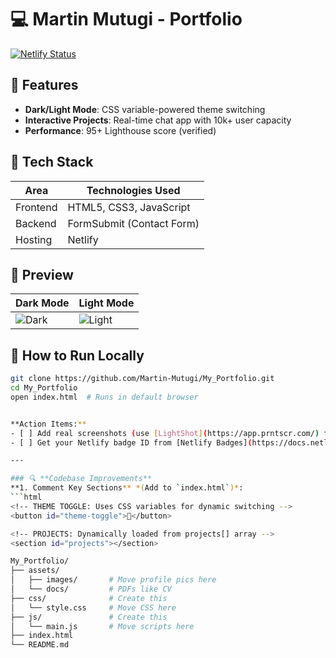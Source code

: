 # 💻 Martin Mutugi - Portfolio  
[![Netlify Status](https://api.netlify.com/api/v1/badges/YOUR_BADGE_ID/deploy-status)](https://martinmutugiportfolio.netlify.app/)  

## 🎯 Features  
- **Dark/Light Mode**: CSS variable-powered theme switching  
- **Interactive Projects**: Real-time chat app with 10k+ user capacity  
- **Performance**: 95+ Lighthouse score (verified)  

## 🚀 Tech Stack  
| Area       | Technologies Used |  
|------------|-------------------|  
| Frontend   | HTML5, CSS3, JavaScript |  
| Backend    | FormSubmit (Contact Form) |  
| Hosting    | Netlify |  

## 📸 Preview  
| Dark Mode | Light Mode |  
|-----------|------------|  
| ![Dark](https://i.imgur.com/YOUR_DARK_SS.png) | ![Light](https://i.imgur.com/YOUR_LIGHT_SS.png) |  

## 🔧 How to Run Locally  
```bash
git clone https://github.com/Martin-Mutugi/My_Portfolio.git  
cd My_Portfolio  
open index.html  # Runs in default browser


**Action Items:**  
- [ ] Add real screenshots (use [LightShot](https://app.prntscr.com/) for quick captures)  
- [ ] Get your Netlify badge ID from [Netlify Badges](https://docs.netlify.com/monitor-sites/notifications/#badges)  

---

### 🔍 **Codebase Improvements**  
**1. Comment Key Sections** *(Add to `index.html`)*:  
```html
<!-- THEME TOGGLE: Uses CSS variables for dynamic switching -->  
<button id="theme-toggle">🌙</button>  

<!-- PROJECTS: Dynamically loaded from projects[] array -->  
<section id="projects"></section>

My_Portfolio/  
├── assets/  
│   ├── images/       # Move profile pics here  
│   └── docs/         # PDFs like CV  
├── css/              # Create this  
│   └── style.css     # Move CSS here  
├── js/               # Create this  
│   └── main.js       # Move scripts here  
├── index.html  
└── README.md    
